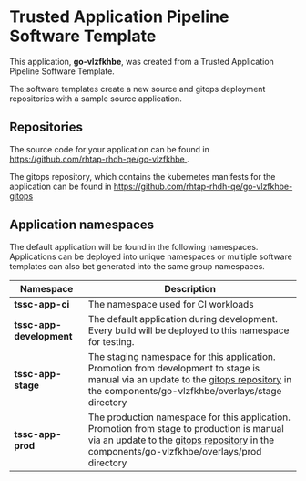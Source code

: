 # Trusted Application Pipeline Software Template

This application, **go-vlzfkhbe**, was created from a Trusted Application Pipeline Software Template.

The software templates create a new source and gitops deployment repositories with a sample source application. 

## Repositories

The source code for your application can be found in [https://github.com/rhtap-rhdh-qe/go-vlzfkhbe ](https://github.com/rhtap-rhdh-qe/go-vlzfkhbe ).
 
The gitops repository, which contains the kubernetes manifests for the application can be found in 
[https://github.com/rhtap-rhdh-qe/go-vlzfkhbe-gitops ](https://github.com/rhtap-rhdh-qe/go-vlzfkhbe-gitops ) 

## Application namespaces 

The default application will be found in the following namespaces. Applications can be deployed into unique namespaces or multiple software templates can also bet generated into the same group namespaces.  

|  Namespace   |  Description   |  
| -------- | -------- |
| **tssc-app-ci** | The namespace used for CI workloads |
| **tssc-app-development** | The default application during development. Every build will be deployed to this namespace for testing. |
| **tssc-app-stage** | The staging namespace for this application. Promotion from development to stage is manual via an update to the [gitops repository](https://github.com/rhtap-rhdh-qe/go-vlzfkhbe-gitops ) in the components/go-vlzfkhbe/overlays/stage directory |
| **tssc-app-prod** | The production namespace for this application. Promotion from stage to production is manual via an update to the [gitops repository](https://github.com/rhtap-rhdh-qe/go-vlzfkhbe-gitops ) in the components/go-vlzfkhbe/overlays/prod directory |